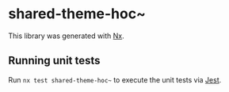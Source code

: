 # shared-theme-hoc~

This library was generated with [Nx](https://nx.dev).

## Running unit tests

Run `nx test shared-theme-hoc~` to execute the unit tests via [Jest](https://jestjs.io).
